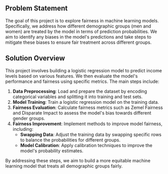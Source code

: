 ## Problem Statement

The goal of this project is to explore fairness in machine learning models. Specifically, we address how different demographic groups (men and women) are treated by the model in terms of prediction probabilities. We aim to identify any biases in the model's predictions and take steps to mitigate these biases to ensure fair treatment across different groups.

## Solution Overview

This project involves building a logistic regression model to predict income levels based on various features. We then evaluate the model's performance and fairness using specific metrics. The main steps include:

1. **Data Preprocessing**: Load and prepare the dataset by encoding categorical variables and splitting it into training and test sets.
2. **Model Training**: Train a logistic regression model on the training data.
3. **Fairness Evaluation**: Calculate fairness metrics such as Zemel Fairness and Disparate Impact to assess the model's bias towards different gender groups.
4. **Fairness Improvement**: Implement methods to improve model fairness, including:
   - **Swapping Data**: Adjust the training data by swapping specific rows to balance the probabilities for different groups.
   - **Model Calibration**: Apply calibration techniques to improve the model's probability estimates.

By addressing these steps, we aim to build a more equitable machine learning model that treats all demographic groups fairly.
